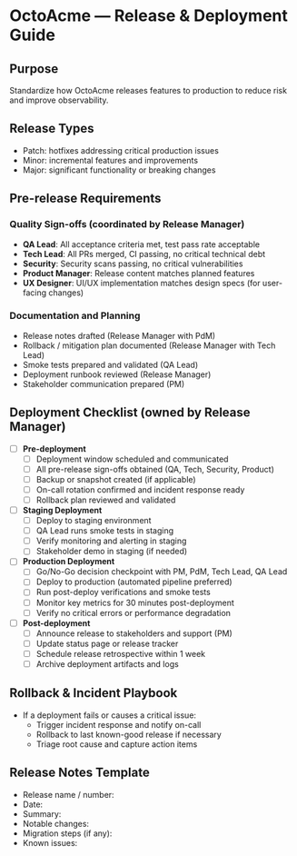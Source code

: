# OctoAcme — Release & Deployment Guide

## Purpose
Standardize how OctoAcme releases features to production to reduce risk and improve observability.

## Release Types
- Patch: hotfixes addressing critical production issues
- Minor: incremental features and improvements
- Major: significant functionality or breaking changes

## Pre-release Requirements

### Quality Sign-offs (coordinated by Release Manager)
- **QA Lead**: All acceptance criteria met, test pass rate acceptable
- **Tech Lead**: All PRs merged, CI passing, no critical technical debt
- **Security**: Security scans passing, no critical vulnerabilities
- **Product Manager**: Release content matches planned features
- **UX Designer**: UI/UX implementation matches design specs (for user-facing changes)

### Documentation and Planning
- Release notes drafted (Release Manager with PdM)
- Rollback / mitigation plan documented (Release Manager with Tech Lead)
- Smoke tests prepared and validated (QA Lead)
- Deployment runbook reviewed (Release Manager)
- Stakeholder communication prepared (PM)

## Deployment Checklist (owned by Release Manager)
- [ ] **Pre-deployment**
  - [ ] Deployment window scheduled and communicated
  - [ ] All pre-release sign-offs obtained (QA, Tech, Security, Product)
  - [ ] Backup or snapshot created (if applicable)
  - [ ] On-call rotation confirmed and incident response ready
  - [ ] Rollback plan reviewed and validated

- [ ] **Staging Deployment**
  - [ ] Deploy to staging environment
  - [ ] QA Lead runs smoke tests in staging
  - [ ] Verify monitoring and alerting in staging
  - [ ] Stakeholder demo in staging (if needed)

- [ ] **Production Deployment**
  - [ ] Go/No-Go decision checkpoint with PM, PdM, Tech Lead, QA Lead
  - [ ] Deploy to production (automated pipeline preferred)
  - [ ] Run post-deploy verifications and smoke tests
  - [ ] Monitor key metrics for 30 minutes post-deployment
  - [ ] Verify no critical errors or performance degradation

- [ ] **Post-deployment**
  - [ ] Announce release to stakeholders and support (PM)
  - [ ] Update status page or release tracker
  - [ ] Schedule release retrospective within 1 week
  - [ ] Archive deployment artifacts and logs

## Rollback & Incident Playbook
- If a deployment fails or causes a critical issue:
  - Trigger incident response and notify on-call
  - Rollback to last known-good release if necessary
  - Triage root cause and capture action items

## Release Notes Template
- Release name / number:
- Date:
- Summary:
- Notable changes:
- Migration steps (if any):
- Known issues:
